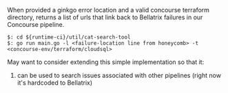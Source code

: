 When provided a ginkgo error location and a valid concourse terraform directory, 
returns a list of urls that link back to Bellatrix failures in our Concourse pipeline.
```
$: cd ${runtime-ci}/util/cat-search-tool
$: go run main.go -l <failure-location line from honeycomb> -t <concourse-env/terraform/cloudsql>
```

May want to consider extending this simple implementation so that it:
1. can be used to search issues associated with other pipelines (right now it's hardcoded to Bellatrix)
